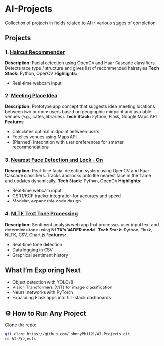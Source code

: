 # AI-Projects
Collection of projects in fields related to AI in various stages of completion

## Projects
### 1. [Haircut Recommender](./haircut-recommender/)
**Description:** Facial detection using OpenCV and Haar Cascade classifiers. Detects face type / structure and gives list of recommended hairstyles
**Tech Stack:** Python, OpenCV
**Highlights:**
-   Real-time webcam input

### 2. [Meeting Place Idea](./meeting-place-idea)
**Description:** Prototype app concept that suggests ideal meeting locations between two or more users based on geographic midpoint and available venues (e.g., cafés, libraries).
**Tech Stack:** Python, Flask, Google Maps API
**Features:**
- Calculates optimal midpoint between users
- Fetches venues using Maps API
- (Planned) Integration with user preferences for smarter recommendations

### 3. [Nearest Face Detection and Lock - On](./nearest-face-detect/)
**Description:** Real-time facial detection system using OpenCV and Haar Cascade classifiers. Tracks and locks onto the nearest face in the frame and updates dynamically.
**Tech Stack:** Python, OpenCV
**Highlights:**
-   Real-time webcam input
-   CSRT/KCF tracker integration for accuracy and speed
-   Modular, expandable code design

### 4. [NLTK Text Tone Processing](./nltk-text-tone-processing/)
**Description:** Sentiment analysis web app that processes user input text and determines tone using **NLTK’s VADER model**.
**Tech Stack:** Python, Flask, NLTK, CSV, Chart.js
**Features:**
- Real-time tone detection
- Data logging in CSV
- Graphical sentiment history

## What I’m Exploring Next
- Object detection with YOLOv8
- Vision Transformers (ViT) for image classification
- Neural networks with PyTorch
- Expanding Flask apps into full-stack dashboards

## ⚙️ How to Run Any Project
Clone the repo:
```bash
git clone https://github.com/JohnnyPhil22/AI-Projects.git
cd AI-Projects